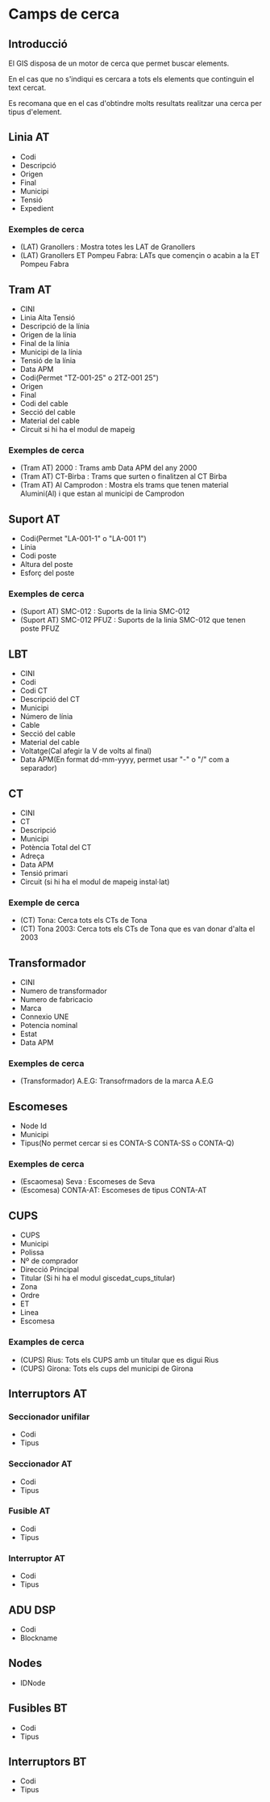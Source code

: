 # Camps de cerca

## Introducció

El GIS disposa de un motor de cerca que permet buscar elements.

En el cas que no s'indiqui es cercara a tots els elements que continguin el text cercat.

Es recomana que en el cas d'obtindre molts resultats realitzar una cerca per tipus d'element.

## Linia AT
- Codi
- Descripció
- Origen
- Final
- Municipi
- Tensió
- Expedient

### Exemples de cerca
- (LAT) Granollers : Mostra totes les LAT de Granollers
- (LAT) Granollers ET Pompeu Fabra: LATs que començin o acabin a la ET Pompeu Fabra

## Tram AT
- CINI
- Linia Alta Tensió
- Descripció de la línia
- Origen de la línia
- Final de la línia
- Municipi de la línia
- Tensió de la línia
- Data APM
- Codi(Permet "TZ-001-25" o 2TZ-001 25")
- Origen
- Final
- Codi del cable
- Secció del cable
- Material del cable
- Circuit si hi ha el modul de mapeig

### Exemples de cerca
- (Tram AT) 2000 : Trams amb Data APM del any 2000
- (Tram AT) CT-Birba : Trams que surten o finalitzen al CT Birba
- (Tram AT) Al Camprodon : Mostra els trams que tenen material Alumini(Al) i que estan al municipi de Camprodon 

## Suport AT
- Codi(Permet "LA-001-1" o "LA-001 1")
- Línia
- Codi poste
- Altura del poste
- Esforç del poste

### Exemples de cerca
- (Suport AT) SMC-012 : Suports de la linia SMC-012
- (Suport AT) SMC-012 PFUZ : Suports de la linia SMC-012 que tenen poste PFUZ 

## LBT
- CINI
- Codi
- Codi CT
- Descripció del CT
- Municipi
- Número de línia
- Cable
- Secció del cable
- Material del cable
- Voltatge(Cal afegir la V de volts al final)
- Data APM(En format dd-mm-yyyy, permet usar "-" o "/" com a separador)

## CT
- CINI
- CT
- Descripció
- Municipi
- Potència Total del CT
- Adreça
- Data APM
- Tensió primari
- Circuit (si hi ha el modul de mapeig instal·lat)

### Exemple de cerca
- (CT) Tona: Cerca tots els CTs de Tona
- (CT) Tona 2003: Cerca tots els CTs de Tona que es van donar d'alta el 2003

## Transformador
- CINI
- Numero de transformador
- Numero de fabricacio
- Marca
- Connexio UNE
- Potencia nominal
- Estat
- Data APM

### Exemples de cerca
- (Transformador)  A.E.G: Transofrmadors de la marca A.E.G

## Escomeses
- Node Id
- Municipi
- Tipus(No permet cercar si es CONTA-S CONTA-SS  o CONTA-Q)

### Exemples de cerca
- (Escaomesa) Seva : Escomeses de Seva
- (Escomesa) CONTA-AT: Escomeses de tipus CONTA-AT

## CUPS
- CUPS
- Municipi
- Polissa
- Nº de comprador
- Direcció Principal
- Titular (Si hi ha el modul giscedat_cups_titular)
- Zona
- Ordre
- ET
- Linea
- Escomesa

### Examples de cerca
- (CUPS) Rius: Tots els CUPS amb un titular que es digui Rius
- (CUPS) Girona: Tots els cups del municipi de Girona

## Interruptors AT
### Seccionador unifilar
- Codi
- Tipus

### Seccionador AT
- Codi
- Tipus

### Fusible AT
- Codi
- Tipus

### Interruptor AT
- Codi
- Tipus

## ADU DSP
- Codi
- Blockname

## Nodes
- IDNode

## Fusibles BT
- Codi
- Tipus

## Interruptors BT
- Codi
- Tipus
